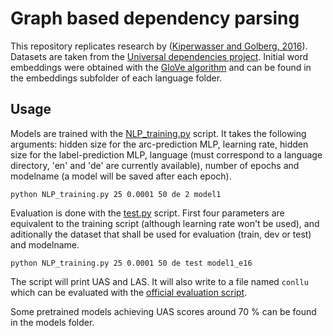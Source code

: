# Graph based dependency parsing

This repository replicates research by ([Kiperwasser and Golberg, 2016](https://arxiv.org/abs/1603.04351)). 
Datasets are taken from the [Universal dependencies project](http://universaldependencies.org/).
Initial word embeddings were obtained with the [GloVe algorithm](https://nlp.stanford.edu/projects/glove/) and can be found in the embeddings subfolder of each language folder.

## Usage

Models are trained with the [NLP_training.py](./NLP_training.py) script.
It takes the following arguments: hidden size for the arc-prediction MLP, learning rate, hidden size for the label-prediction MLP, language (must correspond to a language directory, 'en' and 'de' are currently available), number of epochs and modelname (a model will be saved after each epoch).

```
python NLP_training.py 25 0.0001 50 de 2 model1
```

Evaluation is done with the [test.py](./test.py) script. First four parameters are equivalent to the training script (although learning rate won't be used), and aditionally the dataset that shall be used for evaluation (train, dev or test) and modelname.

```
python NLP_training.py 25 0.0001 50 de test model1_e16
```

The script will print UAS and LAS. It will also write to a file named `conllu` which can be evaluated with the [official evaluation script](http://universaldependencies.org/conll17/evaluation.html).

Some pretrained models achieving UAS scores around 70 % can be found in the models folder.